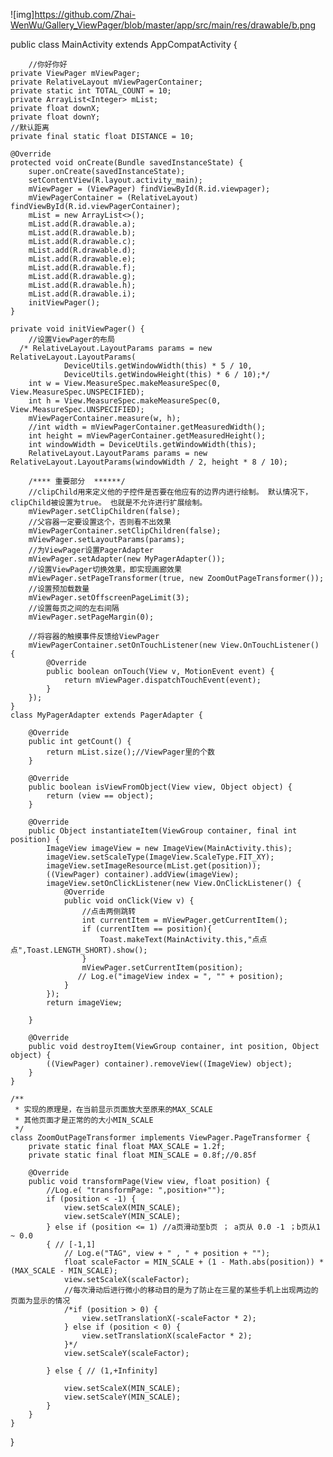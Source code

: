 ![img]https://github.com/Zhai-WenWu/Gallery_ViewPager/blob/master/app/src/main/res/drawable/b.png

public class MainActivity extends AppCompatActivity {
        
        //你好你好
    private ViewPager mViewPager;
    private RelativeLayout mViewPagerContainer;
    private static int TOTAL_COUNT = 10;
    private ArrayList<Integer> mList;
    private float downX;
    private float downY;
    //默认距离
    private final static float DISTANCE = 10;

    @Override
    protected void onCreate(Bundle savedInstanceState) {
        super.onCreate(savedInstanceState);
        setContentView(R.layout.activity_main);
        mViewPager = (ViewPager) findViewById(R.id.viewpager);
        mViewPagerContainer = (RelativeLayout) findViewById(R.id.viewPagerContainer);
        mList = new ArrayList<>();
        mList.add(R.drawable.a);
        mList.add(R.drawable.b);
        mList.add(R.drawable.c);
        mList.add(R.drawable.d);
        mList.add(R.drawable.e);
        mList.add(R.drawable.f);
        mList.add(R.drawable.g);
        mList.add(R.drawable.h);
        mList.add(R.drawable.i);
        initViewPager();
    }

    private void initViewPager() {
        //设置ViewPager的布局
      /* RelativeLayout.LayoutParams params = new RelativeLayout.LayoutParams(
                DeviceUtils.getWindowWidth(this) * 5 / 10,
                DeviceUtils.getWindowHeight(this) * 6 / 10);*/
        int w = View.MeasureSpec.makeMeasureSpec(0, View.MeasureSpec.UNSPECIFIED);
        int h = View.MeasureSpec.makeMeasureSpec(0, View.MeasureSpec.UNSPECIFIED);
        mViewPagerContainer.measure(w, h);
        //int width = mViewPagerContainer.getMeasuredWidth();
        int height = mViewPagerContainer.getMeasuredHeight();
        int windowWidth = DeviceUtils.getWindowWidth(this);
        RelativeLayout.LayoutParams params = new RelativeLayout.LayoutParams(windowWidth / 2, height * 8 / 10);

        /**** 重要部分  ******/
        //clipChild用来定义他的子控件是否要在他应有的边界内进行绘制。 默认情况下，clipChild被设置为true。 也就是不允许进行扩展绘制。
        mViewPager.setClipChildren(false);
        //父容器一定要设置这个，否则看不出效果
        mViewPagerContainer.setClipChildren(false);
        mViewPager.setLayoutParams(params);
        //为ViewPager设置PagerAdapter
        mViewPager.setAdapter(new MyPagerAdapter());
        //设置ViewPager切换效果，即实现画廊效果
        mViewPager.setPageTransformer(true, new ZoomOutPageTransformer());
        //设置预加载数量
        mViewPager.setOffscreenPageLimit(3);
        //设置每页之间的左右间隔
        mViewPager.setPageMargin(0);

        //将容器的触摸事件反馈给ViewPager
        mViewPagerContainer.setOnTouchListener(new View.OnTouchListener() {
            @Override
            public boolean onTouch(View v, MotionEvent event) {
                return mViewPager.dispatchTouchEvent(event);
            }
        });
    }
    class MyPagerAdapter extends PagerAdapter {

        @Override
        public int getCount() {
            return mList.size();//ViewPager里的个数
        }

        @Override
        public boolean isViewFromObject(View view, Object object) {
            return (view == object);
        }

        @Override
        public Object instantiateItem(ViewGroup container, final int position) {
            ImageView imageView = new ImageView(MainActivity.this);
            imageView.setScaleType(ImageView.ScaleType.FIT_XY);
            imageView.setImageResource(mList.get(position));
            ((ViewPager) container).addView(imageView);
            imageView.setOnClickListener(new View.OnClickListener() {
                @Override
                public void onClick(View v) {
                    //点击两侧跳转
                    int currentItem = mViewPager.getCurrentItem();
                    if (currentItem == position){
                        Toast.makeText(MainActivity.this,"点点点",Toast.LENGTH_SHORT).show();
                    }
                    mViewPager.setCurrentItem(position);
                   // Log.e("imageView index = ", "" + position);
                }
            });
            return imageView;

        }

        @Override
        public void destroyItem(ViewGroup container, int position, Object object) {
            ((ViewPager) container).removeView((ImageView) object);
        }
    }

    /**
     * 实现的原理是，在当前显示页面放大至原来的MAX_SCALE
     * 其他页面才是正常的的大小MIN_SCALE
     */
    class ZoomOutPageTransformer implements ViewPager.PageTransformer {
        private static final float MAX_SCALE = 1.2f;
        private static final float MIN_SCALE = 0.8f;//0.85f

        @Override
        public void transformPage(View view, float position) {
            //Log.e( "transformPage: ",position+"");
            if (position < -1) {
                view.setScaleX(MIN_SCALE);
                view.setScaleY(MIN_SCALE);
            } else if (position <= 1) //a页滑动至b页 ； a页从 0.0 -1 ；b页从1 ~ 0.0
            { // [-1,1]
                // Log.e("TAG", view + " , " + position + "");
                float scaleFactor = MIN_SCALE + (1 - Math.abs(position)) * (MAX_SCALE - MIN_SCALE);
                view.setScaleX(scaleFactor);
                //每次滑动后进行微小的移动目的是为了防止在三星的某些手机上出现两边的页面为显示的情况
                /*if (position > 0) {
                    view.setTranslationX(-scaleFactor * 2);
                } else if (position < 0) {
                    view.setTranslationX(scaleFactor * 2);
                }*/
                view.setScaleY(scaleFactor);

            } else { // (1,+Infinity]

                view.setScaleX(MIN_SCALE);
                view.setScaleY(MIN_SCALE);
            }
        }
    }
}